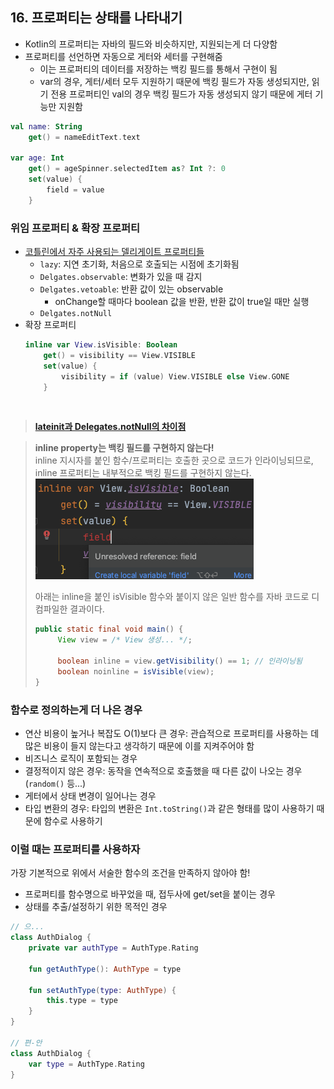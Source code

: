## 16. 프로퍼티는 상태를 나타내기

- Kotlin의 프로퍼티는 자바의 필드와 비슷하지만, 지원되는게 더 다양함
- 프로퍼티를 선언하면 자동으로 게터와 세터를 구현해줌
  - 이는 프로퍼티의 데이터를 저장하는 백킹 필드를 통해서 구현이 됨
  - var의 경우, 게터/세터 모두 지원하기 때문에 백킹 필드가 자동 생성되지만, 읽기 전용 프로퍼티인 val의 경우 백킹 필드가 자동 생성되지 않기 때문에 게터 기능만 지원함

```kotlin
val name: String
    get() = nameEditText.text

var age: Int
    get() = ageSpinner.selectedItem as? Int ?: 0
    set(value) {
        field = value
    }
```

<!-- > Computed Properties, Derived Properties -->

### 위임 프로퍼티 & 확장 프로퍼티

- [코틀린에서 자주 사용되는 델리게이트 프로퍼티들](https://leveloper.tistory.com/169)
  - `lazy`: 지연 초기화, 처음으로 호출되는 시점에 초기화됨
  - `Delgates.observable`: 변화가 있을 때 감지
  - `Delgates.vetoable`: 반환 값이 있는 observable
    - onChange할 때마다 boolean 값을 반환, 반환 값이 true일 때만 실행 
  - `Delgates.notNull`
- 확장 프로퍼티
    ```kotlin
    inline var View.isVisible: Boolean
        get() = visibility == View.VISIBLE
        set(value) {
            visibility = if (value) View.VISIBLE else View.GONE
        }
    ```

<br/>

> [**lateinit과 Delegates.notNull의 차이점**](https://stackoverflow.com/questions/44205389/difference-between-delegates-notnull-and-lateinit-kotlin)

> **inline property는 백킹 필드를 구현하지 않는다!**   
> inline 지시자를 붙인 함수/프로퍼티는 호출한 곳으로 코드가 인라이닝되므로, inline 프로퍼티는 내부적으로 백킹 필드를 구현하지 않는다.
> ![alt text](res/inline-property.png)
>
> 아래는 inline을 붙인 isVisible 함수와 붙이지 않은 일반 함수를 자바 코드로 디컴파일한 결과이다.
> ```java
> public static final void main() {
>      View view = /* View 생성... */;
>
>      boolean inline = view.getVisibility() == 1; // 인라이닝됨
>      boolean noinline = isVisible(view);
> }
> ```


### 함수로 정의하는게 더 나은 경우

- 연산 비용이 높거나 복잡도 O(1)보다 큰 경우: 관습적으로 프로퍼티를 사용하는 데 많은 비용이 들지 않는다고 생각하기 때문에 이를 지켜주어야 함
- 비즈니스 로직이 포함되는 경우
- 결정적이지 않은 경우: 동작을 연속적으로 호출했을 때 다른 값이 나오는 경우 (`random()` 등...)
- 게터에서 상태 변경이 일어나는 경우
- 타입 변환의 경우: 타입의 변환은 `Int.toString()`과 같은 형태를 많이 사용하기 때문에 함수로 사용하기

### 이럴 때는 프로퍼티를 사용하자

가장 기본적으로 위에서 서술한 함수의 조건을 만족하지 않아야 함!
- 프로퍼티를 함수명으로 바꾸었을 때, 접두사에 get/set을 붙이는 경우
- 상태를 추출/설정하기 위한 목적인 경우

```kotlin
// 으...
class AuthDialog {
    private var authType = AuthType.Rating
    
    fun getAuthType(): AuthType = type

    fun setAuthType(type: AuthType) {
        this.type = type
    }
}

// 편-안
class AuthDialog {
    var type = AuthType.Rating 
}
```